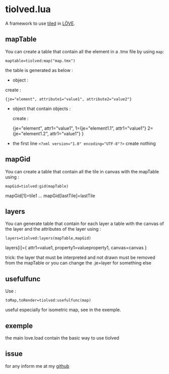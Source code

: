 tiolved.lua
===========

A framework to use [tiled](http://www.mapeditor.org/) in [LÖVE](http://love2d.org).

mapTable
-------- 

You can create a table that contain all the element in a .tmx file by using `map`:

	maptable=tiolved:map("map.tmx")

the table is generated as below :
* object :

	<element attribute1="value1" attribute2="value2"/> 

 create :

 	{je="element", attribute1="value1", attribute2="value2"}

*  object that contain objects :

	<element1 attr1="value1">
		<element1.1 attr1="value1"/>
		<element1.2 attr1="value1"/>
	</element>

   create :

	{je="element", attr1="value1",
		1={je="element1.1", attr1="value1"}
		2={je="element1.2", attr1="value1"}
	}

* the first line `<?xml version="1.0" encoding="UTF-8"?>` create nothing

mapGid
------

You can create a table that contain all the tile in canvas with the mapTable using :

	mapGid=tiolved:gid(mapTable)

mapGid[1]=tile1
...
mapGid[lastTile]=lastTile

layers
------

You can  generate table that contain for each layer a table with the canvas of the layer and the attributes of the layer using :

	layers=tiolved:layers(mapTable,mapGid)

layers[i]={ attr1=value1, property1=valueproperty1, canvas=canvas }

trick: the layer that must be interpreted and not drawn must be removed from the mapTable or you can change the .je=layer for something else

usefulfunc
----------

Use :

	toMap,toRender=tiolved:usefulfunc(map)

useful especially for isometric map, see in the exemple.

exemple
-------

the main love.load contain the basic way to use tiolved

issue
-----

for any inform me at my [github](https://github.com/thiolliere/tiolved)
